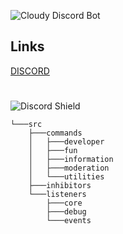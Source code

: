 ![Cloudy Discord Bot](https://imgur.com/04btrZO.png)

## Links
[DISCORD](https://dsc.gg/wolkig)
#
![Discord Shield](https://discordapp.com/api/guilds/883397209306038272/widget.png?style=banner2)

```
└───src
    ├───commands
    │   ├───developer
    │   ├───fun
    │   ├───information
    │   ├───moderation
    │   └───utilities
    ├───inhibitors
    └───listeners
        ├───core
        ├───debug
        └───events
```
